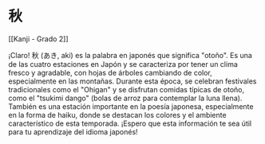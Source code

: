 # 秋

[[Kanji - Grado 2]]

¡Claro! 秋 (あき, aki) es la palabra en japonés que significa "otoño". Es una de las cuatro estaciones en Japón y se caracteriza por tener un clima fresco y agradable, con hojas de árboles cambiando de color, especialmente en las montañas. Durante esta época, se celebran festivales tradicionales como el "Ohigan" y se disfrutan comidas típicas de otoño, como el "tsukimi dango" (bolas de arroz para contemplar la luna llena). También es una estación importante en la poesía japonesa, especialmente en la forma de haiku, donde se destacan los colores y el ambiente característico de esta temporada. ¡Espero que esta información te sea útil para tu aprendizaje del idioma japonés!
